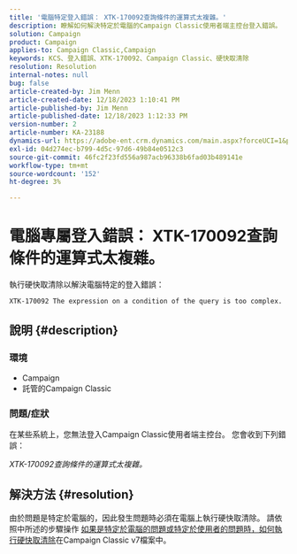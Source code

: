 ```yaml
---
title: '電腦特定登入錯誤： XTK-170092查詢條件的運算式太複雜。'
description: 瞭解如何解決特定於電腦的Campaign Classic使用者端主控台登入錯誤。
solution: Campaign
product: Campaign
applies-to: Campaign Classic,Campaign
keywords: KCS、登入錯誤、XTK-170092、Campaign Classic、硬快取清除
resolution: Resolution
internal-notes: null
bug: false
article-created-by: Jim Menn
article-created-date: 12/18/2023 1:10:41 PM
article-published-by: Jim Menn
article-published-date: 12/18/2023 1:12:33 PM
version-number: 2
article-number: KA-23188
dynamics-url: https://adobe-ent.crm.dynamics.com/main.aspx?forceUCI=1&pagetype=entityrecord&etn=knowledgearticle&id=b1a668d2-a69d-ee11-be37-6045bd006268
exl-id: 04d274ec-b799-4d5c-97d6-49b84e0512c3
source-git-commit: 46fc2f23fd556a987acb96338b6fad03b489141e
workflow-type: tm+mt
source-wordcount: '152'
ht-degree: 3%

---
```


# 電腦專屬登入錯誤： XTK-170092查詢條件的運算式太複雜。


執行硬快取清除以解決電腦特定的登入錯誤：




```
XTK-170092 The expression on a condition of the query is too complex.
```




## 說明 {#description}


### <b>環境</b>

- Campaign
- 託管的Campaign Classic




### <b>問題/症狀</b>

在某些系統上，您無法登入Campaign Classic使用者端主控台。 您會收到下列錯誤：

*XTK-170092查詢條件的運算式太複雜。*


## 解決方法 {#resolution}


由於問題是特定於電腦的，因此發生問題時必須在電腦上執行硬快取清除。 請依照中所述的步驟操作 [如果是特定於電腦的問題或特定於使用者的問題時，如何執行硬快取清除](https://experienceleague.adobe.com/docs/campaign-classic/using/getting-started/starting-with-adobe-campaign/faq/faq-campaign-config.html#perform-hard-cache-clear)在Campaign Classic v7檔案中。
